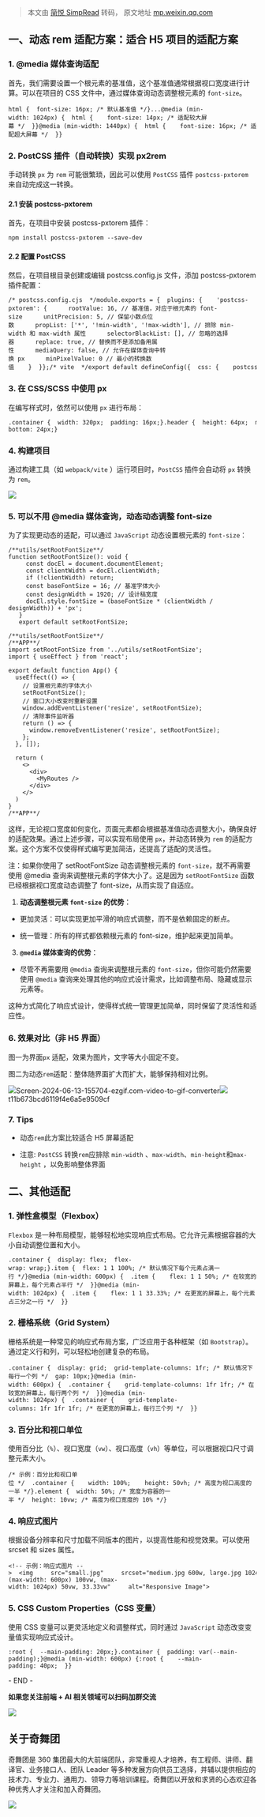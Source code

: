 > 本文由 [简悦 SimpRead](http://ksria.com/simpread/) 转码， 原文地址 [mp.weixin.qq.com](https://mp.weixin.qq.com/s/CsC7RlQxzXYf_Q2WAbbPUg)

一、动态 rem 适配方案：适合 H5 项目的适配方案
---------------------------

### 1. @media 媒体查询适配

首先，我们需要设置一个根元素的基准值，这个基准值通常根据视口宽度进行计算。可以在项目的 CSS 文件中，通过媒体查询动态调整根元素的 `font-size`。

```
html {  font-size: 16px; /* 默认基准值 */}...@media (min-width: 1024px) {  html {    font-size: 14px; /* 适配较大屏幕 */  }}@media (min-width: 1440px) {  html {    font-size: 16px; /* 适配超大屏幕 */  }}
```

### 2. PostCSS 插件（自动转换）实现 px2rem

手动转换 `px` 为 `rem` 可能很繁琐，因此可以使用 `PostCSS` 插件 `postcss-pxtorem` 来自动完成这一转换。

#### 2.1 安装 postcss-pxtorem

首先，在项目中安装 postcss-pxtorem 插件：

```
npm install postcss-pxtorem --save-dev
```

#### 2.2 配置 PostCSS

然后，在项目根目录创建或编辑 postcss.config.js 文件，添加 postcss-pxtorem 插件配置：

```
/* postcss.config.cjs  */module.exports = {  plugins: {    'postcss-pxtorem': {      rootValue: 16, // 基准值，对应于根元素的 font-size      unitPrecision: 5, // 保留小数点位数      propList: ['*', '!min-width', '!max-width'], // 排除 min-width 和 max-width 属性      selectorBlackList: [], // 忽略的选择器      replace: true, // 替换而不是添加备用属性      mediaQuery: false, // 允许在媒体查询中转换 px      minPixelValue: 0 // 最小的转换数值    }  }};/* vite  */export default defineConfig({  css: {    postcss: './postcss.config.cjs',  }})
```

### 3. 在 CSS/SCSS 中使用 px

在编写样式时，依然可以使用 `px` 进行布局：

```
.container {  width: 320px;  padding: 16px;}.header {  height: 64px;  margin-bottom: 24px;}
```

### 4. 构建项目

通过构建工具（如 `webpack/vite` ）运行项目时，`PostCSS` 插件会自动将 `px` 转换为 `rem`。

![](https://mmbiz.qpic.cn/sz_mmbiz_png/cAd6ObKOzEAs11w1fg8Y48aliaWQxSTozFWI1nqXkAT6hS7OEG2kvMvaepNDv0r0XQNkZAIqNpEa3C6vSWUQ3fA/640?wx_fmt=png&from=appmsg)

### 5. 可以不用 @media 媒体查询，动态动态调整 font-size

为了实现更动态的适配，可以通过 `JavaScript` 动态设置根元素的 `font-size`：

```
/**utils/setRootFontSize**/
function setRootFontSize(): void {
     const docEl = document.documentElement;
     const clientWidth = docEl.clientWidth;
     if (!clientWidth) return;
     const baseFontSize = 16; // 基准字体大小
     const designWidth = 1920; // 设计稿宽度
     docEl.style.fontSize = (baseFontSize * (clientWidth / designWidth)) + 'px';
   }
   export default setRootFontSize;

/**utils/setRootFontSize**/
/**APP**/
import setRootFontSize from '../utils/setRootFontSize';
import { useEffect } from 'react';

export default function App() {
  useEffect(() => {
    // 设置根元素的字体大小
    setRootFontSize();
    // 窗口大小改变时重新设置
    window.addEventListener('resize', setRootFontSize);
    // 清除事件监听器
    return () => {
      window.removeEventListener('resize', setRootFontSize);
    };
  }, []);
  
  return (
    <>
      <div>
        <MyRoutes />
      </div>
    </>
  )
}
/**APP**/
```

这样，无论视口宽度如何变化，页面元素都会根据基准值动态调整大小，确保良好的适配效果。通过上述步骤，可以实现布局使用 `px`，并动态转换为 `rem` 的适配方案。这个方案不仅使得样式编写更加简洁，还提高了适配的灵活性。

注：如果你使用了 setRootFontSize 动态调整根元素的 `font-size`，就不再需要使用 @media 查询来调整根元素的字体大小了。这是因为 `setRootFontSize` 函数已经根据视口宽度动态调整了 font-size，从而实现了自适应。

1.  **动态调整根元素 `font-size` 的优势**：
    

*   更加灵活：可以实现更加平滑的响应式调整，而不是依赖固定的断点。
    
*   统一管理：所有的样式都依赖根元素的 font-size，维护起来更加简单。
    

3.  **`@media` 媒体查询的优势**：
    

*   尽管不再需要用 `@media` 查询来调整根元素的 `font-size`，但你可能仍然需要使用 `@media` 查询来处理其他的响应式设计需求，比如调整布局、隐藏或显示元素等。
    

这种方式简化了响应式设计，使得样式统一管理更加简单，同时保留了灵活性和适应性。

### 6. 效果对比（非 H5 界面）

图一为界面`px` 适配，效果为图片，文字等大小固定不变。

图二为动态`rem`适配：整体随界面扩大而扩大，能够保持相对比例。

![](https://mmbiz.qpic.cn/sz_mmbiz_gif/cAd6ObKOzEAs11w1fg8Y48aliaWQxSToztjTicTb9QuJxGmGQpv2AKPmx2WHUqSBxHcnGCIb0YPezbxn6yNYMDLw/640?wx_fmt=gif&from=appmsg)Screen-2024-06-13-155704-ezgif.com-video-to-gif-converter![](https://mmbiz.qpic.cn/sz_mmbiz_gif/cAd6ObKOzEAs11w1fg8Y48aliaWQxSTozxGwoKdWLN9HibYAKEhyvCQgty2edgjqCseria83U5yI8Y0XuZTY6Dxiaw/640?wx_fmt=gif&from=appmsg)t11b673bcd6119f4e6a5e9509cf

### 7. Tips

*   动态`rem`此方案比较适合 H5 屏幕适配
    
*   注意: `PostCSS` 转换`rem`应排除 `min-width` 、`max-width`、`min-height`和`max-height` ，以免影响整体界面
    

二、其他适配
------

### 1. 弹性盒模型（Flexbox）

`Flexbox` 是一种布局模型，能够轻松地实现响应式布局。它允许元素根据容器的大小自动调整位置和大小。

```
.container {  display: flex;  flex-wrap: wrap;}.item {  flex: 1 1 100%; /* 默认情况下每个元素占满一行 */}@media (min-width: 600px) {  .item {    flex: 1 1 50%; /* 在较宽的屏幕上，每个元素占半行 */  }}@media (min-width: 1024px) {  .item {    flex: 1 1 33.33%; /* 在更宽的屏幕上，每个元素占三分之一行 */  }}
```

### 2. 栅格系统（Grid System）

栅格系统是一种常见的响应式布局方案，广泛应用于各种框架（如 `Bootstrap`）。通过定义行和列，可以轻松地创建复杂的布局。

```
.container {  display: grid;  grid-template-columns: 1fr; /* 默认情况下每行一个列 */  gap: 10px;}@media (min-width: 600px) {  .container {    grid-template-columns: 1fr 1fr; /* 在较宽的屏幕上，每行两个列 */  }}@media (min-width: 1024px) {  .container {    grid-template-columns: 1fr 1fr 1fr; /* 在更宽的屏幕上，每行三个列 */  }}
```

### 3. 百分比和视口单位

使用百分比（`%`）、视口宽度（`vw`）、视口高度（`vh`）等单位，可以根据视口尺寸调整元素大小。

```
/* 示例：百分比和视口单位 */  .container {    width: 100%;    height: 50vh; /* 高度为视口高度的一半 */}.element {  width: 50%; /* 宽度为容器的一半 */  height: 10vw; /* 高度为视口宽度的 10% */}
```

### 4. 响应式图片

根据设备分辨率和尺寸加载不同版本的图片，以提高性能和视觉效果。可以使用 srcset 和 sizes 属性。

```
<!-- 示例：响应式图片 -->  <img     src="small.jpg"     srcset="medium.jpg 600w, large.jpg 1024w"     sizes="(max-width: 600px) 100vw, (max-width: 1024px) 50vw, 33.33vw"     alt="Responsive Image">
```

### 5. CSS Custom Properties（CSS 变量）

使用 CSS 变量可以更灵活地定义和调整样式，同时通过 `JavaScript` 动态改变变量值实现响应式设计。

```
:root {  --main-padding: 20px;}.container {  padding: var(--main-padding);}@media (min-width: 600px) {:root {    --main-padding: 40px;  }}
```

- END -

**如果您关注前端 + AI 相关领域可以扫码加群交流**

![](https://mmbiz.qpic.cn/sz_mmbiz_jpg/cAd6ObKOzEAs11w1fg8Y48aliaWQxSTozhhicy4EQ9GU8cqfAibMCicWOCehqSz6h3jfpficeiacsugwbM6Kia1yDhnpQ/640?wx_fmt=other&from=appmsg&tp=webp&wxfrom=5&wx_lazy=1&wx_co=1)

关于奇舞团
-----

奇舞团是 360 集团最大的大前端团队，非常重视人才培养，有工程师、讲师、翻译官、业务接口人、团队 Leader 等多种发展方向供员工选择，并辅以提供相应的技术力、专业力、通用力、领导力等培训课程。奇舞团以开放和求贤的心态欢迎各种优秀人才关注和加入奇舞团。  

![](https://mmbiz.qpic.cn/mmbiz_png/cAd6ObKOzEBLicibtcprJISN18FgTtg2N1ichPnMqRhicrP20VfwnC4vday7gtEoiaSynIH1bas4N5kgicliakrLdtT2Q/640?wx_fmt=other&wxfrom=5&wx_lazy=1&wx_co=1&tp=webp)